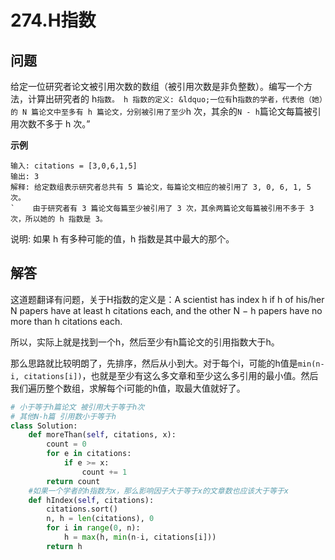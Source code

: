 # 274.H指数

## 问题
给定一位研究者论文被引用次数的数组（被引用次数是非负整数）。编写一个方法，计算出研究者的 h`指数。
h 指数的定义: &ldquo;一位有`h`指数的学者，代表他（她）的 N 篇论文中至多有 h 篇论文，分别被引用了至少`h 次，其余的`N - h`篇论文每篇被引用次数不多于 h 次。&rdquo;

**示例**
```
输入: citations = [3,0,6,1,5]
输出: 3 
解释: 给定数组表示研究者总共有 5 篇论文，每篇论文相应的被引用了 3, 0, 6, 1, 5 次。
`    由于研究者有 3 篇论文每篇至少被引用了 3 次，其余两篇论文每篇被引用不多于 3 次，所以她的 h 指数是 3。
```

说明: 如果 h 有多种可能的值，h 指数是其中最大的那个。

## 解答
这道题翻译有问题，关于H指数的定义是：A scientist has index h if h of his/her N papers have at least h citations each, and the other N − h papers have no more than h citations each.

所以，实际上就是找到一个h，然后至少有h篇论文的引用指数大于h。

那么思路就比较明朗了，先排序，然后从小到大。对于每个i，可能的h值是`min(n-i, citations[i])`，也就是至少有这么多文章和至少这么多引用的最小值。然后我们遍历整个数组，求解每个i可能的h值，取最大值就好了。

```python
# 小于等于h篇论文 被引用大于等于h次 
# 其他N-h篇 引用数小于等于h
class Solution:
    def moreThan(self, citations, x):
        count = 0
        for e in citations:
            if e >= x:
                count += 1
        return count
    #如果一个学者的h指数为x，那么影响因子大于等于x的文章数也应该大于等于x
    def hIndex(self, citations):
        citations.sort()
        n, h = len(citations), 0
        for i in range(0, n):
            h = max(h, min(n-i, citations[i]))
        return h
```
